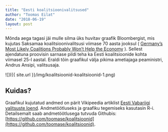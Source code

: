 ```yaml
---
title: "Eesti koalitsioonivalitsused"
author: "Toomas Eilat"
date: "2018-06-19"
layout: post
---
```








Mõnda aega tagasi jäi mulle silma üks huvitav graafik Bloombergist, mis kujutas Saksamaa koalitsioonivalitsusi viimase 70 aasta jooksul ( [Germany’s Most Likely Coalitions Probably Won’t Help the Economy](https://www.bloomberg.com/news/articles/2017-09-17/merkel-coalition-conundrum-best-chance-isn-t-best-for-economy?utm_content=graphics&utm_campaign=socialflow-organic&utm_source=twitter&utm_medium=social&cmpid%3D=socialflow-twitter-graphics) ). Sellest ajendatuna proovisin sarnase pildi teha ka Eesti koalitsioonide kohta viimasel 25-l aastal. Eraldi tõin graafikul välja pikima ametiajaga peaministri, Andrus Ansipi, valitsusaja. 

![]({{ site.url }}/img/koalitsioonid-koalitsioonid-1.png)


## Kuidas?
Graafikul kujutatud andmed on pärit Vikipeedia artiklist [Eesti Vabariigi valitsuste loend](https://et.wikipedia.org/wiki/Eesti_Vabariigi_valitsuste_loend#1992_%E2%80%93_t%C3%A4nap%C3%A4ev). Andmetöötluseks ja graafiku tegemiseks kasutasin R-i. Detailsemalt saab andmetöötlusega tutvuda Githubis:  [https://github.com/toomase/koalitsioonid](https://github.com/toomase/koalitsioonid).
